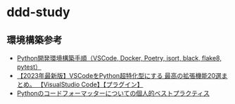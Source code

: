 # ddd-study

## 環境構築参考
* [Python開発環境構築手順（VSCode, Docker, Poetry, isort, black, flake8, pytest）](https://qiita.com/nokoxxx1212/items/da1832468cbd9a762a46)
* [【2023年最新版】VSCodeをPython超特化型にする 最高の拡張機能20選まとめ。 【VisualStudio Code】【プラグイン】](https://yurupro.cloud/767/)
* [Pythonのコードフォーマッターについての個人的ベストプラクティス
](https://qiita.com/sin9270/items/85e2dab4c0144c79987d)
